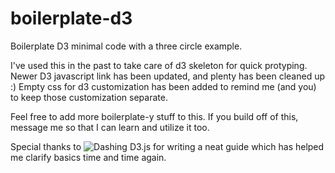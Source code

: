 # boilerplate-d3
Boilerplate D3 minimal code with a three circle example.

I've used this in the past to take care of d3 skeleton for quick protyping. Newer D3 javascript link has been updated, and plenty has been cleaned up :) Empty css for d3 customization has been added to remind me (and you) to keep those customization separate.

Feel free to add more boilerplate-y stuff to this. If you build off of this, message me so that I can learn and utilize it too.

Special thanks to ![Dashing D3.js](https://www.dashingd3js.com/table-of-contents) for writing a neat guide which has helped me clarify basics time and time again.

